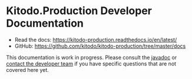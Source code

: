 # Kitodo.Production Developer Documentation

* Read the docs: <https://kitodo-production.readthedocs.io/en/latest/>
* GitHub: <https://github.com/kitodo/kitodo-production/tree/master/docs>

This documentation is work in progress. Please consult the [javadoc](developer/javadoc/README.md) or [contact the developer team](https://maillist.slub-dresden.de/cgi-bin/mailman/listinfo/kitodo-developer) if you have specific questions that are not covered here yet.
